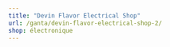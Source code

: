 ```yaml
---
title: "Devin Flavor Electrical Shop"
url: /ganta/devin-flavor-electrical-shop-2/
shop: électronique
---
```

